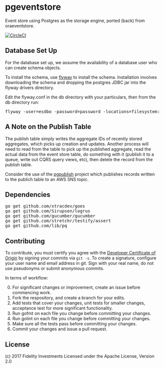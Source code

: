 # pgeventstore

Event store using Postgres as the storage engine, ported (back) from
oraeventstore.

[![CircleCI](https://circleci.com/gh/xtracdev/pgeventstore.svg?style=svg)](https://circleci.com/gh/xtracdev/pgeventstore)

## Database Set Up

For the database set up, we assume the availability of a database user who can create schema
objects.

To install the schema, use [flyway](https://flywaydb.org/) to install 
the schema. Installation involves downloading the schema and dropping
the postgres JDBC jar into the flyway drivers directory.

Edit the flyway.conf in the db directory with your particulars, then from
the db directory run:

<pre>
flyway -user=esdbo -password=password -locations=filesystem:migration migrate
</pre>

## A Note on the Publish Table

The publish table simply writes the aggregate IDs of recently stored
aggregates, which picks up creation and updates. Another process will need
to read from the table to pick up the published aggregate, read the
actual data from the event store table, do something with it (publish it
to a queue, write out CQRS query views, etc), then delete the record from the
publish table.

Consider the use of the [pgpublish](https://github.com/xtracdev/pgpublish) project
which publishes records written to the publich table to an AWS SNS topic.


## Dependencies

<pre>
go get github.com/xtracdev/goes
go get github.com/Sirupsen/logrus
go get github.com/gucumber/gucumber
go get github.com/stretchr/testify/assert
go get github.com/lib/pq
</pre>

## Contributing

To contribute, you must certify you agree with the [Developer Certificate of Origin](http://developercertificate.org/)
by signing your commits via `git -s`. To create a signature, configure your user name and email address in git.
Sign with your real name, do not use pseudonyms or submit anonymous commits.


In terms of workflow:

0. For significant changes or improvement, create an issue before commencing work.
1. Fork the respository, and create a branch for your edits.
2. Add tests that cover your changes, unit tests for smaller changes, acceptance test
for more significant functionality.
3. Run gofmt on each file you change before committing your changes.
4. Run golint on each file you change before committing your changes.
5. Make sure all the tests pass before committing your changes.
6. Commit your changes and issue a pull request.
## License

(c) 2017 Fidelity Investments
Licensed under the Apache License, Version 2.0
